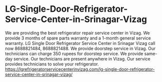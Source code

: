 # LG-Single-Door-Refrigerator-Service-Center-in-Srinagar-Vizag
We are providing the best refrigerator repair service center in Vizag. We provide 3 months of spare parts warranty and a 1-month general service warranty. LG Single Door Refrigerator Service Center in Srinagar Vizag call now 8688821484, 8688821488. We provide doorstep service in Vizag. Our technicians can charge 350 rupees for doorstep service. We provide same-day service. Our technicians are present anywhere in Vizag. Our service provides technicians to solve your refrigerator. https://lgrefrigeratorservicecenterinvizag.com/lg-single-door-refrigerator-service-center-in-srinagar-vizag/
